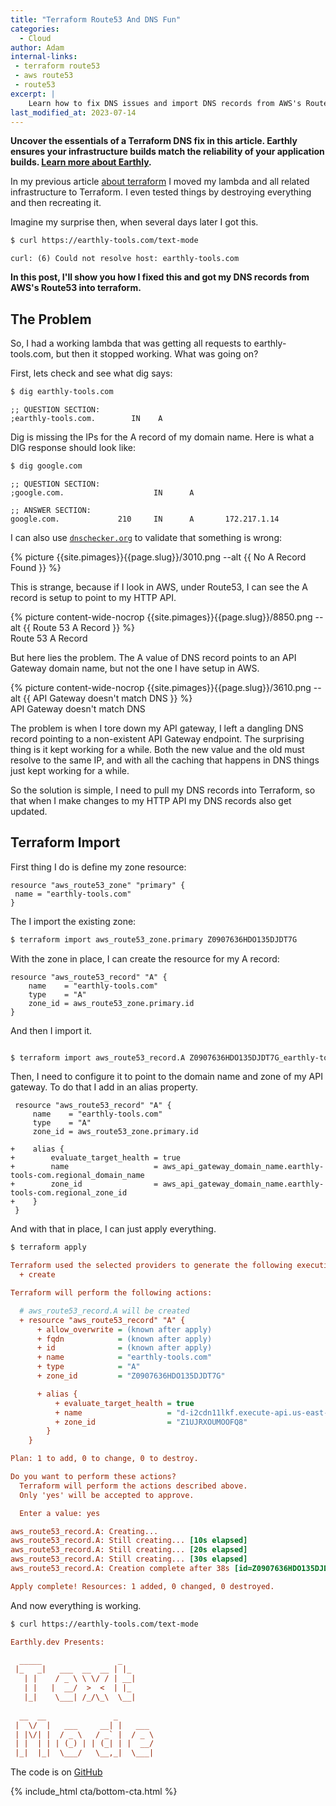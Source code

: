 ```yaml
---
title: "Terraform Route53 And DNS Fun"
categories:
  - Cloud
author: Adam
internal-links:
 - terraform route53
 - aws route53
 - route53
excerpt: |
    Learn how to fix DNS issues and import DNS records from AWS's Route53 into Terraform in this informative article by Adam. Discover the steps he took to update his HTTP API and ensure that his DNS records were updated as well.
last_modified_at: 2023-07-14
---
```

**Uncover the essentials of a Terraform DNS fix in this article. Earthly ensures your infrastructure builds match the reliability of your application builds. [Learn more about Earthly](https://cloud.earthly.dev/login).**

In my previous article [about terraform](/blog/terraform-lambda/) I moved my lambda and all related infrastructure to Terraform. I even tested things by destroying everything and then recreating it.

Imagine my surprise then, when several days later I got this.

~~~{.bash caption=">_"}
$ curl https://earthly-tools.com/text-mode
~~~

~~~{.merge-code}
curl: (6) Could not resolve host: earthly-tools.com
~~~

**In this post, I'll show you how I fixed this and got my DNS records from AWS's Route53 into terraform.**

## The Problem

So, I had a working lambda that was getting all requests to earthly-tools.com, but then it stopped working. What was going on?

First, lets check and see what dig says:

~~~{.bash caption=">_"}
$ dig earthly-tools.com
~~~

~~~{.merge-code}
;; QUESTION SECTION:
;earthly-tools.com.        IN    A

~~~

Dig is missing the IPs for the A record of my domain name. Here is what a DIG response should look like:

~~~{.bash caption=">_"}
$ dig google.com 
~~~

~~~{.merge-code}
;; QUESTION SECTION:
;google.com.                    IN      A

;; ANSWER SECTION:
google.com.             210     IN      A       172.217.1.14
~~~

I can also use [`dnschecker.org`](https://dnschecker.org/) to validate that something is wrong:

{% picture {{site.pimages}}{{page.slug}}/3010.png --alt {{ No A Record Found }} %}

This is strange, because if I look in AWS, under Route53, I can see the A record is setup to point to my HTTP API.

<div class="wide">
{% picture content-wide-nocrop {{site.pimages}}{{page.slug}}/8850.png --alt {{ Route 53 A Record }} %}
<figcaption>Route 53 A Record</figcaption>
</div>

But here lies the problem. The A value of DNS record points to an API Gateway domain name, but not the one I have setup in AWS.

<div class="wide">
{% picture content-wide-nocrop {{site.pimages}}{{page.slug}}/3610.png --alt {{ API Gateway doesn't match DNS }} %}
<figcaption>API Gateway doesn't match DNS</figcaption>
</div>

The problem is when I tore down my API gateway, I left a dangling DNS record pointing to a non-existent API Gateway endpoint. The surprising thing is it kept working for a while. Both the new value and the old must resolve to the same IP, and with all the caching that happens in DNS things just kept working for a while.

So the solution is simple, I need to pull my DNS records into Terraform, so that when I make changes to my HTTP API my DNS records also get updated.

## Terraform Import

First thing I do is define my zone resource:

~~~{.groovy}
resource "aws_route53_zone" "primary" {
 name = "earthly-tools.com" 
}
~~~

The I import the existing zone:

~~~{.bash caption=">_"}
$ terraform import aws_route53_zone.primary Z0907636HDO135DJDT7G
~~~

With the zone in place, I can create the resource for my A record:

~~~{.groovy}
resource "aws_route53_record" "A" {
    name    = "earthly-tools.com"
    type    = "A"
    zone_id = aws_route53_zone.primary.id
}
~~~

And then I import it.

~~~{.bash caption=">_"}

$ terraform import aws_route53_record.A Z0907636HDO135DJDT7G_earthly-tools.com_A
~~~

Then, I need to configure it to point to the domain name and zone of my API gateway. To do that I add in an alias property.

~~~{.diff}
 resource "aws_route53_record" "A" {
     name    = "earthly-tools.com"
     type    = "A"
     zone_id = aws_route53_zone.primary.id
 
+    alias {
+        evaluate_target_health = true
+        name                   = aws_api_gateway_domain_name.earthly-tools-com.regional_domain_name
+        zone_id                = aws_api_gateway_domain_name.earthly-tools-com.regional_zone_id
+    }
 }
~~~

And with that in place, I can just apply everything.

~~~{.bash caption=">_"}
$ terraform apply

~~~

~~~{.ini .merge-code caption=""}
Terraform used the selected providers to generate the following execution plan. Resource actions are indicated with the following symbols:
  + create

Terraform will perform the following actions:

  # aws_route53_record.A will be created
  + resource "aws_route53_record" "A" {
      + allow_overwrite = (known after apply)
      + fqdn            = (known after apply)
      + id              = (known after apply)
      + name            = "earthly-tools.com"
      + type            = "A"
      + zone_id         = "Z0907636HDO135DJDT7G"

      + alias {
          + evaluate_target_health = true
          + name                   = "d-i2cdn11lkf.execute-api.us-east-1.amazonaws.com"
          + zone_id                = "Z1UJRXOUMOOFQ8"
        }
    }

Plan: 1 to add, 0 to change, 0 to destroy.

Do you want to perform these actions?
  Terraform will perform the actions described above.
  Only 'yes' will be accepted to approve.

  Enter a value: yes

aws_route53_record.A: Creating...
aws_route53_record.A: Still creating... [10s elapsed]
aws_route53_record.A: Still creating... [20s elapsed]
aws_route53_record.A: Still creating... [30s elapsed]
aws_route53_record.A: Creation complete after 38s [id=Z0907636HDO135DJDT7G_earthly-tools.com_A]

Apply complete! Resources: 1 added, 0 changed, 0 destroyed.
~~~

And now everything is working.

~~~{.bash caption=">_"}
$ curl https://earthly-tools.com/text-mode

~~~

~~~{.ini .merge-code caption=""}
Earthly.dev Presents:                                                                                              

  _____                 _       
 |_   _|   ___  __  __ | |_     
   | |    / _ \ \ \/ / | __|    
   | |   |  __/  >  <  | |_     
   |_|    \___| /_/\_\  \__|    
                                
  __  __               _        
 |  \/  |   ___     __| |   ___ 
 | |\/| |  / _ \   / _` |  / _ \
 | |  | | | (_) | | (_| | |  __/
 |_|  |_|  \___/   \__,_|  \___|
~~~

The code is on [GitHub](https://github.com/earthly/cloud-services-example/commit/e213af302cf6372aca4c099419bc6d2a0896ae7a)

{% include_html cta/bottom-cta.html %}
